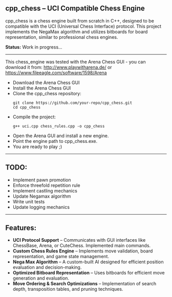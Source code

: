 ## cpp_chess – UCI Compatible Chess Engine

cpp_chess is a chess engine built from scratch in C++, designed to be compatible with the UCI (Universal Chess Interface) protocol. This project implements the NegaMax algorithm and utilizes bitboards for board representation, similar to professional chess engines.

**Status:** Work in progress...

---
This chess_engine was tested with the Arena Chess GUI - you can download it from: http://www.playwitharena.de/ or https://www.fileeagle.com/software/1598/Arena
 - Download the Arena Chess GUI
 - Install the Arena Chess GUI
 - Clone the cpp_chess repository:
   ```batch
   git clone https://github.com/your-repo/cpp_chess.git
   cd cpp_chess
   ```
 - Compile the project:
   ```batch
   g++ uci.cpp chess_rules.cpp -o cpp_chess
   ```
 - Open the Arena GUI and install a new engine.
 - Point the engine path to cpp_chess.exe.
 - You are ready to play ;)

---
## TODO:
- Implement pawn promotion
- Enforce threefold repetition rule
- Implement castling mechanics
- Update Negamax algorithm
- Write unit tests
- Update logging mechanics

---
## Features:
-  **UCI Protocol Support** – Communicates with GUI interfaces like ChessBase, Arena, or CuteChess. Implemented main commands.
-  **Custom Chess Rules Engine** – Implements move validation, board representation, and game state management.
-  **Nega Max Algorithm** – A custom-built AI designed for efficient position evaluation and decision-making.
-  **Optimized Bitboard Representation** – Uses bitboards for efficient move generation and evaluation.
-  **Move Ordering & Search Optimizations** – Implementation of search depth, transposition tables, and pruning techniques.


